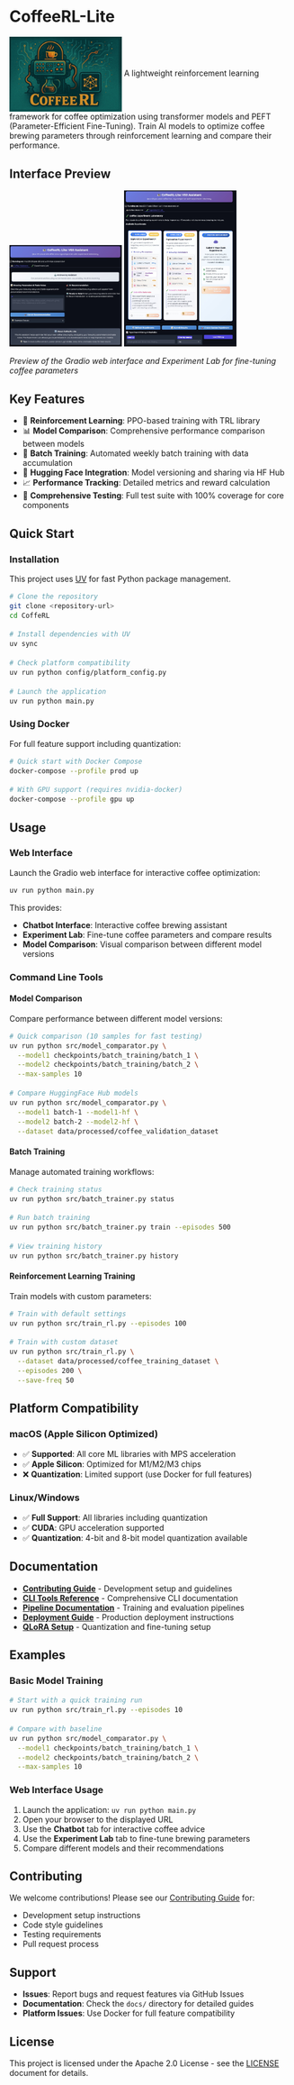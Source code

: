 # CoffeeRL-Lite
<img src="docs/static/coffeerl_logo_compressed.jpg" width="200" align="center">
A lightweight reinforcement learning framework for coffee optimization using transformer models and PEFT (Parameter-Efficient Fine-Tuning). Train AI models to optimize coffee brewing parameters through reinforcement learning and compare their performance.

## Interface Preview

<img src="docs/static/chatbot_compressed.jpg" width="200" style="display: inline-block"/> <img src="docs/static/experiment_lab_compressed.jpg" width="200" style="display: inline-block"/>


*Preview of the Gradio web interface and Experiment Lab for fine-tuning coffee parameters*

## Key Features

- 🤖 **Reinforcement Learning**: PPO-based training with TRL library
- 📊 **Model Comparison**: Comprehensive performance comparison between models
- 🔄 **Batch Training**: Automated weekly batch training with data accumulation
- 🤗 **Hugging Face Integration**: Model versioning and sharing via HF Hub
- 📈 **Performance Tracking**: Detailed metrics and reward calculation
- 🧪 **Comprehensive Testing**: Full test suite with 100% coverage for core components

## Quick Start

### Installation

This project uses [UV](https://github.com/astral-sh/uv) for fast Python package management.

```bash
# Clone the repository
git clone <repository-url>
cd CoffeRL

# Install dependencies with UV
uv sync

# Check platform compatibility
uv run python config/platform_config.py

# Launch the application
uv run python main.py
```

### Using Docker

For full feature support including quantization:

```bash
# Quick start with Docker Compose
docker-compose --profile prod up

# With GPU support (requires nvidia-docker)
docker-compose --profile gpu up
```

## Usage

### Web Interface

Launch the Gradio web interface for interactive coffee optimization:

```bash
uv run python main.py
```

This provides:
- **Chatbot Interface**: Interactive coffee brewing assistant
- **Experiment Lab**: Fine-tune coffee parameters and compare results
- **Model Comparison**: Visual comparison between different model versions

### Command Line Tools

#### Model Comparison

Compare performance between different model versions:

```bash
# Quick comparison (10 samples for fast testing)
uv run python src/model_comparator.py \
  --model1 checkpoints/batch_training/batch_1 \
  --model2 checkpoints/batch_training/batch_2 \
  --max-samples 10

# Compare HuggingFace Hub models
uv run python src/model_comparator.py \
  --model1 batch-1 --model1-hf \
  --model2 batch-2 --model2-hf \
  --dataset data/processed/coffee_validation_dataset
```

#### Batch Training

Manage automated training workflows:

```bash
# Check training status
uv run python src/batch_trainer.py status

# Run batch training
uv run python src/batch_trainer.py train --episodes 500

# View training history
uv run python src/batch_trainer.py history
```

#### Reinforcement Learning Training

Train models with custom parameters:

```bash
# Train with default settings
uv run python src/train_rl.py --episodes 100

# Train with custom dataset
uv run python src/train_rl.py \
  --dataset data/processed/coffee_training_dataset \
  --episodes 200 \
  --save-freq 50
```

## Platform Compatibility

### macOS (Apple Silicon Optimized)
- ✅ **Supported**: All core ML libraries with MPS acceleration
- ✅ **Apple Silicon**: Optimized for M1/M2/M3 chips
- ❌ **Quantization**: Limited support (use Docker for full features)

### Linux/Windows
- ✅ **Full Support**: All libraries including quantization
- ✅ **CUDA**: GPU acceleration supported
- ✅ **Quantization**: 4-bit and 8-bit model quantization available

## Documentation

- **[Contributing Guide](docs/CONTRIBUTING.md)** - Development setup and guidelines
- **[CLI Tools Reference](docs/CLI_TOOLS.md)** - Comprehensive CLI documentation
- **[Pipeline Documentation](docs/PIPELINE.md)** - Training and evaluation pipelines
- **[Deployment Guide](docs/DEPLOYMENT.md)** - Production deployment instructions
- **[QLoRA Setup](docs/QLORA_SETUP.md)** - Quantization and fine-tuning setup

## Examples

### Basic Model Training

```bash
# Start with a quick training run
uv run python src/train_rl.py --episodes 10

# Compare with baseline
uv run python src/model_comparator.py \
  --model1 checkpoints/batch_training/batch_1 \
  --model2 checkpoints/batch_training/batch_2 \
  --max-samples 10
```

### Web Interface Usage

1. Launch the application: `uv run python main.py`
2. Open your browser to the displayed URL
3. Use the **Chatbot** tab for interactive coffee advice
4. Use the **Experiment Lab** tab to fine-tune brewing parameters
5. Compare different models and their recommendations

## Contributing

We welcome contributions! Please see our [Contributing Guide](docs/CONTRIBUTING.md) for:

- Development setup instructions
- Code style guidelines
- Testing requirements
- Pull request process

## Support

- **Issues**: Report bugs and request features via GitHub Issues
- **Documentation**: Check the `docs/` directory for detailed guides
- **Platform Issues**: Use Docker for full feature compatibility

## License

This project is licensed under the Apache 2.0 License - see the [LICENSE](LICENSE) document for details.
